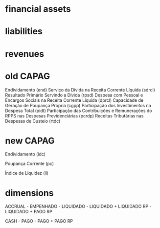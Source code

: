 # financial assets

# liabilities

# revenues

# 


# old CAPAG

Endividamento (end)
Serviço da Dívida na Receita Corrente Líquida (sdrcl)
Resultado Primário Servindo a Dívida (rpsd)
Despesa com Pessoal e Encargos Sociais na Receita Corrente Líquida (dprcl)
Capacidade de Geração de Poupança Própria (cgpp)
Participação dos Investimentos na Despesa Total (pidt)
Participação das Contribuições e Remunerações do RPPS nas Despesas Previdenciárias (pcrdp)
Receitas Tributárias nas Despesas de Custeio (rtdc)


# new CAPAG

Endividamento (idc)

Poupança Corrente (pc)

Índice de Liquidez (il)

# dimensions

ACCRUAL 
    - EMPENHADO
    - LIQUIDADO
    - LIQUIDADO + LIQUIDADO RP
    - LIQUIDADO + PAGO RP

CASH 
    - PAGO
    - PAGO + PAGO RP